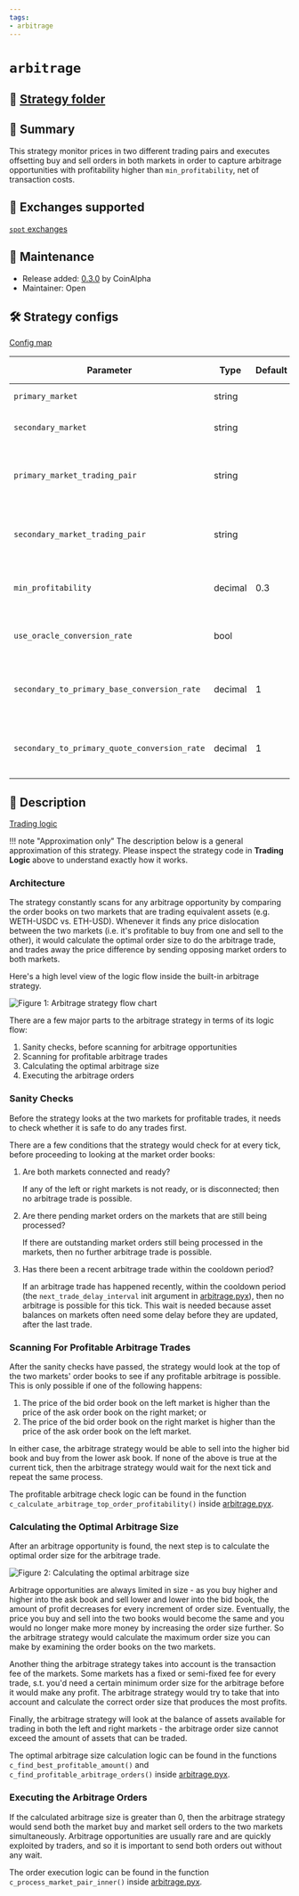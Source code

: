 ```yaml
---
tags:
- arbitrage
---
```


# `arbitrage`

## 📁 [Strategy folder](https://github.com/CoinAlpha/hummingbot/tree/master/hummingbot/strategy/arbitrage)

## 📝 Summary

This strategy monitor prices in two different trading pairs and executes offsetting buy and sell orders in both markets in order to capture arbitrage opportunities with profitability higher than `min_profitability`, net of transaction costs.

## 🏦 Exchanges supported

[`spot` exchanges](/exchanges/#spot)

## 👷 Maintenance

* Release added: [0.3.0](/release-notes/0.3.0/) by CoinAlpha
* Maintainer: Open

## 🛠️ Strategy configs

[Config map](https://github.com/CoinAlpha/hummingbot/blob/master/hummingbot/strategy/arbitrage/arbitrage_config_map.py)

| Parameter                    | Type        | Default     | Prompt New? | Prompt                                                 |
|------------------------------|-------------|-------------|-------------|--------------------------------------------------------|
| `primary_market` | string | | True | Enter your primary spot connector |
| `secondary_market` | string | | True | Enter your secondary spot connector |
| `primary_market_trading_pair` | string | | True | Enter the token trading pair you would like to trade on [primary_market] |
| `secondary_market_trading_pair` | string | | True | Enter the token trading pair you would like to trade on [secondary_market] |
| `min_profitability` | decimal | 0.3 | True | What is the minimum profitability for you to make a trade? |
| `use_oracle_conversion_rate` | bool | | True | Do you want to use rate oracle on unmatched trading pairs? |
| `secondary_to_primary_base_conversion_rate` | decimal | 1 | False | Enter conversion rate for secondary quote asset value to primary base asset value |
| `secondary_to_primary_quote_conversion_rate` | decimal | 1 | False | Enter conversion rate for secondary quote asset value to primary quote asset value |

## 📓 Description

[Trading logic](https://github.com/CoinAlpha/hummingbot/blob/master/hummingbot/strategy/arbitrage/arbitrage.pyx)

!!! note "Approximation only"
    The description below is a general approximation of this strategy. Please inspect the strategy code in **Trading Logic** above to understand exactly how it works.

### Architecture

The strategy constantly scans for any arbitrage opportunity by comparing the order books on two markets that are trading equivalent assets (e.g. WETH-USDC vs. ETH-USD). Whenever it finds any price dislocation between the two markets (i.e. it's profitable to buy from one and sell to the other), it would calculate the optimal order size to do the arbitrage trade, and trades away the price difference by sending opposing market orders to both markets.

Here's a high level view of the logic flow inside the built-in arbitrage strategy.

![Figure 1: Arbitrage strategy flow chart](/assets/img/arbitrage-flowchart-1.svg)

There are a few major parts to the arbitrage strategy in terms of its logic flow:

 1. Sanity checks, before scanning for arbitrage opportunities
 2. Scanning for profitable arbitrage trades
 3. Calculating the optimal arbitrage size
 4. Executing the arbitrage orders

### Sanity Checks

Before the strategy looks at the two markets for profitable trades, it needs to check whether it is safe to do any trades first.

There are a few conditions that the strategy would check for at every tick, before proceeding to looking at the market order books:

 1. Are both markets connected and ready?
 
    If any of the left or right markets is not ready, or is disconnected; then no arbitrage trade is possible.
 
 2. Are there pending market orders on the markets that are still being processed?

    If there are outstanding market orders still being processed in the markets, then no further arbitrage trade is possible.
 
 3. Has there been a recent arbitrage trade within the cooldown period?

    If an arbitrage trade has happened recently, within the cooldown period (the `next_trade_delay_interval` init argument in [arbitrage.pyx](https://github.com/CoinAlpha/hummingbot/blob/master/hummingbot/strategy/arbitrage/arbitrage.pyx)), then no arbitrage is possible for this tick. This wait is needed because asset balances on markets often need some delay before they are updated, after the last trade.

### Scanning For Profitable Arbitrage Trades

After the sanity checks have passed, the strategy would look at the top of the two markets' order books to see if any profitable arbitrage is possible. This is only possible if one of the following happens:

 1. The price of the bid order book on the left market is higher than the price of the ask order book on the right market; or
 2. The price of the bid order book on the right market is higher than the price of the ask order book on the left market.

In either case, the arbitrage strategy would be able to sell into the higher bid book and buy from the lower ask book. If none of the above is true at the current tick, then the arbitrage strategy would wait for the next tick and repeat the same process.

The profitable arbitrage check logic can be found in the function `c_calculate_arbitrage_top_order_profitability()` inside [arbitrage.pyx](https://github.com/CoinAlpha/hummingbot/blob/master/hummingbot/strategy/arbitrage/arbitrage.pyx).

### Calculating the Optimal Arbitrage Size

After an arbitrage opportunity is found, the next step is to calculate the optimal order size for the arbitrage trade.

![Figure 2: Calculating the optimal arbitrage size](/assets/img/arbitrage-flowchart-2.svg)

Arbitrage opportunities are always limited in size - as you buy higher and higher into the ask book and sell lower and lower into the bid book, the amount of profit decreases for every increment of order size. Eventually, the price you buy and sell into the two books would become the same and you would no longer make more money by increasing the order size further. So the arbitrage strategy would calculate the maximum order size you can make by examining the order books on the two markets.

Another thing the arbitrage strategy takes into account is the transaction fee of the markets. Some markets has a fixed or semi-fixed fee for every trade, s.t. you'd need a certain minimum order size for the arbitrage before it would make any profit. The arbitrage strategy would try to take that into account and calculate the correct order size that produces the most profits.

Finally, the arbitrage strategy will look at the balance of assets available for trading in both the left and right markets - the arbitrage order size cannot exceed the amount of assets that can be traded.

The optimal arbitrage size calculation logic can be found in the functions `c_find_best_profitable_amount()` and `c_find_profitable_arbitrage_orders()` inside [arbitrage.pyx](https://github.com/CoinAlpha/hummingbot/blob/master/hummingbot/strategy/arbitrage/arbitrage.pyx).

### Executing the Arbitrage Orders

If the calculated arbitrage size is greater than 0, then the arbitrage strategy would send both the market buy and market sell orders to the two markets simultaneously. Arbitrage opportunities are usually rare and are quickly exploited by traders, and so it is important to send both orders out without any wait.

The order execution logic can be found in the function `c_process_market_pair_inner()` inside [arbitrage.pyx](https://github.com/CoinAlpha/hummingbot/blob/master/hummingbot/strategy/arbitrage/arbitrage.pyx).
